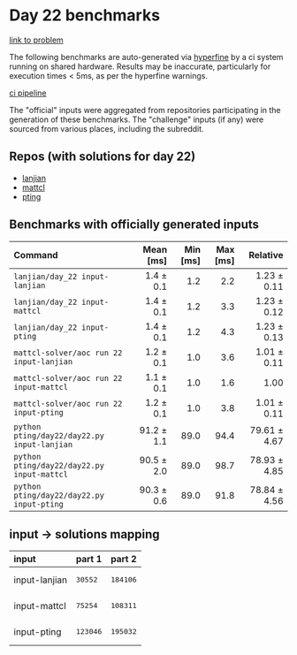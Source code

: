 # Day 22 benchmarks

[link to problem](http://adventofcode.com/2022/day/22)

The following benchmarks are auto-generated via [hyperfine](https://github.com/sharkdp/hyperfine) by a ci system running on shared hardware. Results may be inaccurate, particularly for execution times < 5ms, as per the hyperfine warnings.

[ci pipeline](http://ci.papercode.net:8080/teams/aoc2022/pipelines/aoc-compare-2022)

The "official" inputs were aggregated from repositories participating in the generation of these benchmarks. The "challenge" inputs (if any) were sourced from various places, including the subreddit.

## Repos (with solutions for day 22)


- [lanjian](https://github.com/LanJian/aoc-2022)
- [mattcl](https://github.com/mattcl/aoc2022)
- [pting](https://github.com/pting/aoc2022)

## Benchmarks with officially generated inputs
| Command | Mean [ms] | Min [ms] | Max [ms] | Relative |
|:---|---:|---:|---:|---:|
| `lanjian/day_22 input-lanjian` | 1.4 ± 0.1 | 1.2 | 2.2 | 1.23 ± 0.11 |
| `lanjian/day_22 input-mattcl` | 1.4 ± 0.1 | 1.2 | 3.3 | 1.23 ± 0.12 |
| `lanjian/day_22 input-pting` | 1.4 ± 0.1 | 1.2 | 4.3 | 1.23 ± 0.13 |
| `mattcl-solver/aoc run 22 input-lanjian` | 1.2 ± 0.1 | 1.0 | 3.6 | 1.01 ± 0.11 |
| `mattcl-solver/aoc run 22 input-mattcl` | 1.1 ± 0.1 | 1.0 | 1.6 | 1.00 |
| `mattcl-solver/aoc run 22 input-pting` | 1.2 ± 0.1 | 1.0 | 3.8 | 1.01 ± 0.11 |
| `python pting/day22/day22.py input-lanjian` | 91.2 ± 1.1 | 89.0 | 94.4 | 79.61 ± 4.67 |
| `python pting/day22/day22.py input-mattcl` | 90.5 ± 2.0 | 89.0 | 98.7 | 78.93 ± 4.85 |
| `python pting/day22/day22.py input-pting` | 90.3 ± 0.6 | 89.0 | 91.8 | 78.84 ± 4.56 |

## input -> solutions mapping
|input|part 1|part 2|
|:---|:---|:---|
|input-lanjian|<pre>30552</pre>|<pre>184106</pre>|
|input-mattcl|<pre>75254</pre>|<pre>108311</pre>|
|input-pting|<pre>123046</pre>|<pre>195032</pre>|
